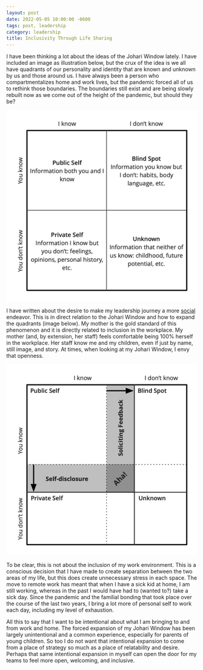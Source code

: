```yaml
---
layout: post
date: 2022-05-05 10:00:00 -0600
tags: post, leadership
category: leadership
title: Inclusivity Through Life Sharing
---
```


I have been thinking a lot about the ideas of the Johari Window lately. I have included an image as illustration below, but the crux of the idea is we all have quadrants of our personality and identity that are known and unknown by us and those around us. I have always been a person who compartmentalizes home and work lives, but the pandemic forced all of us to rethink those boundaries. The boundaries still exist and are being slowly rebuilt now as we come out of the height of the pandemic, but should they be?

![](/assets/img/2022-05-05-Johari_Window.png)

I have written about the desire to make my leadership journey a more [social](/2022/02/this-should-be-social) endeavor. This is in direct relation to the Johari Window and how to expand the quadrants (image below). My mother is the gold standard of this phenomenon and it is directly related to inclusion in the workplace. My mother (and, by extension, her staff) feels comfortable being 100% herself in the workplace. Her staff know me and my children, even if just by name, still image, and story. At times, when looking at my Johari Window, I envy that openness.

![](/assets/img/2022-05-05-Johari_Window_Expanded.png)

To be clear, this is not about the inclusion of my work environment. This is a conscious decision that I have made to create separation between the two areas of my life, but this does create unnecessary stress in each space. The move to remote work has meant that when I have a sick kid at home, I am still working, whereas in the past I would have had to (wanted to?) take a sick day. Since the pandemic and the familial bonding that took place over the course of the last two years, I bring a lot more of personal self to work each day, including my level of exhaustion.

All this to say that I want to be intentional about what I am bringing to and from work and home. The forced expansion of my Johari Window has been largely unintentional and a common experience, especially for parents of young children. So too I do not want that intentional expansion to come from a place of strategy so much as a place of relatability and desire. Perhaps that same intentional expansion in myself can open the door for my teams to feel more open, welcoming, and inclusive.